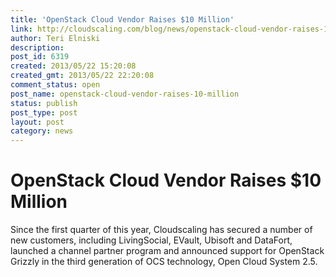 ```yaml
---
title: 'OpenStack Cloud Vendor Raises $10 Million'
link: http://cloudscaling.com/blog/news/openstack-cloud-vendor-raises-10-million/
author: Teri Elniski
description: 
post_id: 6319
created: 2013/05/22 15:20:08
created_gmt: 2013/05/22 22:20:08
comment_status: open
post_name: openstack-cloud-vendor-raises-10-million
status: publish
post_type: post
layout: post
category: news
---
```


# OpenStack Cloud Vendor Raises $10 Million

Since the first quarter of this year, Cloudscaling has secured a number of new customers, including LivingSocial, EVault, Ubisoft and DataFort, launched a channel partner program and announced support for OpenStack Grizzly in the third generation of OCS technology, Open Cloud System 2.5.